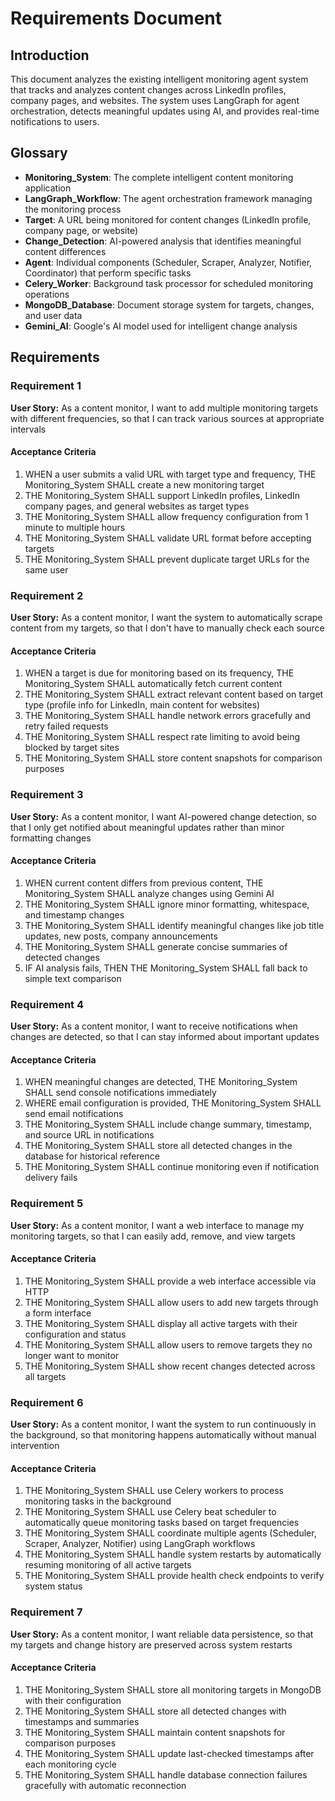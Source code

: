 # Requirements Document

## Introduction

This document analyzes the existing intelligent monitoring agent system that tracks and analyzes content changes across LinkedIn profiles, company pages, and websites. The system uses LangGraph for agent orchestration, detects meaningful updates using AI, and provides real-time notifications to users.

## Glossary

- **Monitoring_System**: The complete intelligent content monitoring application
- **LangGraph_Workflow**: The agent orchestration framework managing the monitoring process
- **Target**: A URL being monitored for content changes (LinkedIn profile, company page, or website)
- **Change_Detection**: AI-powered analysis that identifies meaningful content differences
- **Agent**: Individual components (Scheduler, Scraper, Analyzer, Notifier, Coordinator) that perform specific tasks
- **Celery_Worker**: Background task processor for scheduled monitoring operations
- **MongoDB_Database**: Document storage system for targets, changes, and user data
- **Gemini_AI**: Google's AI model used for intelligent change analysis

## Requirements

### Requirement 1

**User Story:** As a content monitor, I want to add multiple monitoring targets with different frequencies, so that I can track various sources at appropriate intervals

#### Acceptance Criteria

1. WHEN a user submits a valid URL with target type and frequency, THE Monitoring_System SHALL create a new monitoring target
2. THE Monitoring_System SHALL support LinkedIn profiles, LinkedIn company pages, and general websites as target types
3. THE Monitoring_System SHALL allow frequency configuration from 1 minute to multiple hours
4. THE Monitoring_System SHALL validate URL format before accepting targets
5. THE Monitoring_System SHALL prevent duplicate target URLs for the same user

### Requirement 2

**User Story:** As a content monitor, I want the system to automatically scrape content from my targets, so that I don't have to manually check each source

#### Acceptance Criteria

1. WHEN a target is due for monitoring based on its frequency, THE Monitoring_System SHALL automatically fetch current content
2. THE Monitoring_System SHALL extract relevant content based on target type (profile info for LinkedIn, main content for websites)
3. THE Monitoring_System SHALL handle network errors gracefully and retry failed requests
4. THE Monitoring_System SHALL respect rate limiting to avoid being blocked by target sites
5. THE Monitoring_System SHALL store content snapshots for comparison purposes

### Requirement 3

**User Story:** As a content monitor, I want AI-powered change detection, so that I only get notified about meaningful updates rather than minor formatting changes

#### Acceptance Criteria

1. WHEN current content differs from previous content, THE Monitoring_System SHALL analyze changes using Gemini AI
2. THE Monitoring_System SHALL ignore minor formatting, whitespace, and timestamp changes
3. THE Monitoring_System SHALL identify meaningful changes like job title updates, new posts, company announcements
4. THE Monitoring_System SHALL generate concise summaries of detected changes
5. IF AI analysis fails, THEN THE Monitoring_System SHALL fall back to simple text comparison

### Requirement 4

**User Story:** As a content monitor, I want to receive notifications when changes are detected, so that I can stay informed about important updates

#### Acceptance Criteria

1. WHEN meaningful changes are detected, THE Monitoring_System SHALL send console notifications immediately
2. WHERE email configuration is provided, THE Monitoring_System SHALL send email notifications
3. THE Monitoring_System SHALL include change summary, timestamp, and source URL in notifications
4. THE Monitoring_System SHALL store all detected changes in the database for historical reference
5. THE Monitoring_System SHALL continue monitoring even if notification delivery fails

### Requirement 5

**User Story:** As a content monitor, I want a web interface to manage my monitoring targets, so that I can easily add, remove, and view targets

#### Acceptance Criteria

1. THE Monitoring_System SHALL provide a web interface accessible via HTTP
2. THE Monitoring_System SHALL allow users to add new targets through a form interface
3. THE Monitoring_System SHALL display all active targets with their configuration and status
4. THE Monitoring_System SHALL allow users to remove targets they no longer want to monitor
5. THE Monitoring_System SHALL show recent changes detected across all targets

### Requirement 6

**User Story:** As a content monitor, I want the system to run continuously in the background, so that monitoring happens automatically without manual intervention

#### Acceptance Criteria

1. THE Monitoring_System SHALL use Celery workers to process monitoring tasks in the background
2. THE Monitoring_System SHALL use Celery beat scheduler to automatically queue monitoring tasks based on target frequencies
3. THE Monitoring_System SHALL coordinate multiple agents (Scheduler, Scraper, Analyzer, Notifier) using LangGraph workflows
4. THE Monitoring_System SHALL handle system restarts by automatically resuming monitoring of all active targets
5. THE Monitoring_System SHALL provide health check endpoints to verify system status

### Requirement 7

**User Story:** As a content monitor, I want reliable data persistence, so that my targets and change history are preserved across system restarts

#### Acceptance Criteria

1. THE Monitoring_System SHALL store all monitoring targets in MongoDB with their configuration
2. THE Monitoring_System SHALL store all detected changes with timestamps and summaries
3. THE Monitoring_System SHALL maintain content snapshots for comparison purposes
4. THE Monitoring_System SHALL update last-checked timestamps after each monitoring cycle
5. THE Monitoring_System SHALL handle database connection failures gracefully with automatic reconnection